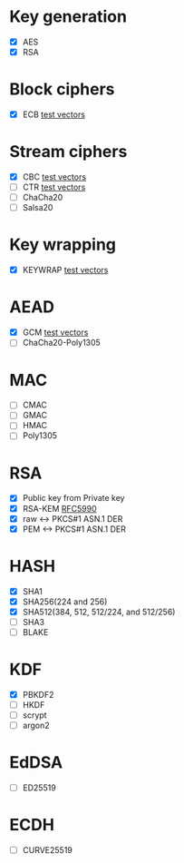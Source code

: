 # Key generation

- [x] AES
- [x] RSA

# Block ciphers

- [x] ECB
[test vectors](https://nvlpubs.nist.gov/nistpubs/Legacy/SP/nistspecialpublication800-38a.pdf)

# Stream ciphers

- [x] CBC
[test vectors](https://nvlpubs.nist.gov/nistpubs/Legacy/SP/nistspecialpublication800-38a.pdf)
- [ ] CTR
[test vectors](https://www.rfc-editor.org/rfc/rfc3686#section-6)
- [ ] ChaCha20
- [ ] Salsa20

# Key wrapping

- [x] KEYWRAP
[test vectors](https://www.rfc-editor.org/rfc/rfc3394#section-4)

# AEAD

- [x] GCM
[test vectors](https://csrc.nist.gov/CSRC/media/Projects/Cryptographic-Algorithm-Validation-Program/documents/mac/gcmtestvectors.zip)
- [ ] ChaCha20-Poly1305

# MAC

- [ ] CMAC
- [ ] GMAC
- [ ] HMAC
- [ ] Poly1305

# RSA

- [x] Public key from Private key
- [x] RSA-KEM
[RFC5990](https://www.rfc-editor.org/rfc/rfc5990)
- [x] raw <-> PKCS#1 ASN.1 DER
- [x] PEM <-> PKCS#1 ASN.1 DER

# HASH

- [x] SHA1
- [x] SHA256(224 and 256)
- [x] SHA512(384, 512, 512/224, and 512/256)
- [ ] SHA3
- [ ] BLAKE

# KDF

- [x] PBKDF2
- [ ] HKDF
- [ ] scrypt
- [ ] argon2

# EdDSA

- [ ] ED25519

# ECDH

- [ ] CURVE25519
